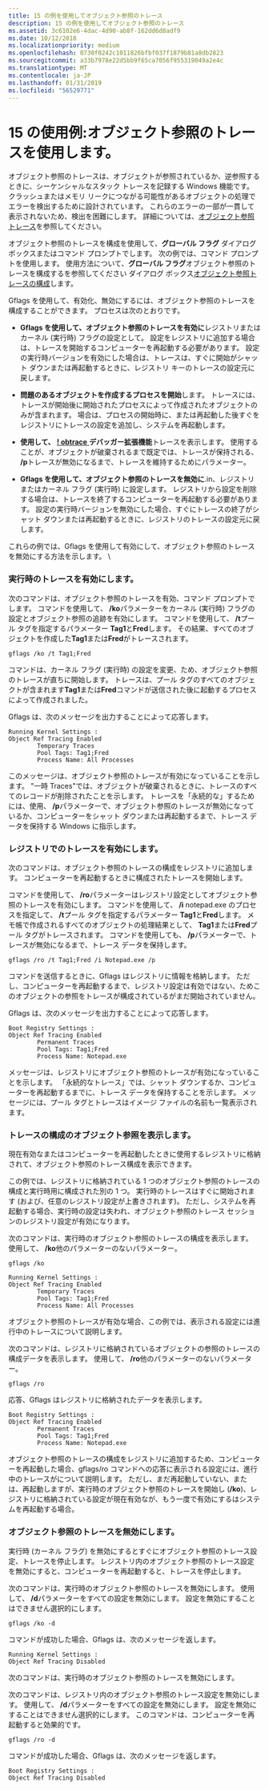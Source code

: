 ```yaml
---
title: 15 の例を使用してオブジェクト参照のトレース
description: 15 の例を使用してオブジェクト参照のトレース
ms.assetid: 3c6102e6-4dac-4d90-ab8f-162dd6d8adf9
ms.date: 10/12/2018
ms.localizationpriority: medium
ms.openlocfilehash: 0730f0242c1011826bfbf037f1879b81a8db2823
ms.sourcegitcommit: a33b7978e22d5bb9f65ca7056f955319049a2e4c
ms.translationtype: MT
ms.contentlocale: ja-JP
ms.lasthandoff: 01/31/2019
ms.locfileid: "56529771"
---
```

# <a name="example-15-using-object-reference-tracing"></a>15 の使用例:オブジェクト参照のトレースを使用します。


オブジェクト参照のトレースは、オブジェクトが参照されているか、逆参照するときに、シーケンシャルなスタック トレースを記録する Windows 機能です。 クラッシュまたはメモリ リークにつながる可能性があるオブジェクトの処理でエラーを検出するために設計されています。 これらのエラーの一部が一貫して表示されないため、検出を困難にします。 詳細については、[オブジェクト参照トレース](object-reference-tracing.md)を参照してください。

オブジェクト参照のトレースを構成を使用して、**グローバル フラグ** ダイアログ ボックスまたはコマンド プロンプトでします。 次の例では、コマンド プロンプトを使用します。 使用方法について、**グローバル フラグ**オブジェクト参照のトレースを構成するを参照してください ダイアログ ボックス[オブジェクト参照トレースの構成](configuring-object-reference-tracing.md)します。

Gflags を使用して、有効化、無効にするには、オブジェクト参照のトレースを構成することができます。 プロセスは次のとおりです。

-   **Gflags を使用して、オブジェクト参照のトレースを有効に**レジストリまたはカーネル (実行時) フラグの設定として。 設定をレジストリに追加する場合は、トレースを開始するコンピューターを再起動する必要があります。 設定の実行時バージョンを有効にした場合は、トレースは、すぐに開始がシャット ダウンまたは再起動するときに、レジストリ キーのトレースの設定元に戻します。

-   **問題のあるオブジェクトを作成するプロセスを開始**します。 トレースには、トレースが開始後に開始されたプロセスによって作成されたオブジェクトのみが含まれます。 場合は、プロセスの開始時に、または再起動した後すぐをレジストリにトレースの設定を追加し、システムを再起動します。

-   **使用して、** [ **! obtrace** ](-obtrace.md) **デバッガー拡張機能**トレースを表示します。 使用することが、オブジェクトが破棄されるまで既定では、トレースが保持される、 **/p**トレースが無効になるまで、トレースを維持するためにパラメーター。

-   **Gflags を使用して、オブジェクト参照のトレースを無効に**.in、レジストリまたはカーネル フラグ (実行時) に設定します。 レジストリから設定を削除する場合は、トレースを終了するコンピューターを再起動する必要があります。 設定の実行時バージョンを無効にした場合、すぐにトレースの終了がシャット ダウンまたは再起動するときに、レジストリのトレースの設定元に戻します。

これらの例では、Gflags を使用して有効にして、オブジェクト参照のトレースを無効にする方法を示します。 \\

### <a name="span-idenableruntimetracingspanspan-idenableruntimetracingspanenable-run-time-tracing"></a><span id="enable_run_time_tracing"></span><span id="ENABLE_RUN_TIME_TRACING"></span>実行時のトレースを有効にします。

次のコマンドは、オブジェクト参照のトレースを有効、コマンド プロンプトでします。 コマンドを使用して、 **/ko**パラメーターをカーネル (実行時) フラグの設定とオブジェクト参照の追跡を有効にします。 コマンドを使用して、 **/t**プール タグを指定するパラメーター **Tag1**と**Fred**します。 その結果、すべてのオブジェクトを作成した**Tag1**または**Fred**がトレースされます。

```console
gflags /ko /t Tag1;Fred
```

コマンドは、カーネル フラグ (実行時) の設定を変更、ため、オブジェクト参照のトレースが直ちに開始します。 トレースは、プール タグのすべてのオブジェクトが含まれます**Tag1**または**Fred**コマンドが送信された後に起動するプロセスによって作成されました。

Gflags は、次のメッセージを出力することによって応答します。

```console
Running Kernel Settings :
Object Ref Tracing Enabled
        Temporary Traces
        Pool Tags: Tag1;Fred
        Process Name: All Processes
```

このメッセージは、オブジェクト参照のトレースが有効になっていることを示します。 "一時 Traces"では、オブジェクトが破棄されるときに、トレースのすべてのレコードが削除されたことを示します。 トレースを「永続的な」するためには、使用、 **/p**パラメーターで、オブジェクト参照のトレースが無効になっているか、コンピューターをシャット ダウンまたは再起動するまで、トレース データを保持する Windows に指示します。

### <a name="span-idenabletracingintheregistryspanspan-idenabletracingintheregistryspanenable-tracing-in-the-registry"></a><span id="enable_tracing_in_the_registry"></span><span id="ENABLE_TRACING_IN_THE_REGISTRY"></span>レジストリでのトレースを有効にします。

次のコマンドは、オブジェクト参照のトレースの構成をレジストリに追加します。 コンピューターを再起動するときに構成されたトレースを開始します。

コマンドを使用して、 **/ro**パラメーターはレジストリ設定としてオブジェクト参照のトレースを有効にします。 コマンドを使用して、 **/i** notepad.exe のプロセスを指定して、 **/t**プール タグを指定するパラメーター **Tag1**と**Fred**します。 メモ帳で作成されるすべてのオブジェクトの処理結果として、 **Tag1**または**Fred**プール タグがトレースされます。 コマンドを使用しても、 **/p**パラメーターで、トレースが無効になるまで、トレース データを保持します。

```console
gflags /ro /t Tag1;Fred /i Notepad.exe /p
```

コマンドを送信するときに、Gflags はレジストリに情報を格納します。 ただし、コンピューターを再起動するまで、レジストリ設定は有効ではない、ためこのオブジェクトの参照をトレースが構成されているがまだ開始されていません。

Gflags は、次のメッセージを出力することによって応答します。

```console
Boot Registry Settings :
Object Ref Tracing Enabled
        Permanent Traces
        Pool Tags: Tag1;Fred
        Process Name: Notepad.exe
```

メッセージは、レジストリにオブジェクト参照のトレースが有効になっていることを示します。 「永続的なトレース」では、シャット ダウンするか、コンピューターを再起動するまでに、トレース データを保持することを示します。 メッセージには、プール タグとトレースはイメージ ファイルの名前も一覧表示されます。

### <a name="span-iddisplaytheobjectreferencetracingconfigurationspanspan-iddisplaytheobjectreferencetracingconfigurationspandisplay-the-object-reference-tracing-configuration"></a><span id="display_the_object_reference_tracing_configuration"></span><span id="DISPLAY_THE_OBJECT_REFERENCE_TRACING_CONFIGURATION"></span>トレースの構成のオブジェクト参照を表示します。

現在有効なまたはコンピューターを再起動したときに使用するレジストリに格納されて、オブジェクト参照のトレース構成を表示できます。

この例では、レジストリに格納されている 1 つのオブジェクト参照のトレースの構成と実行時用に構成された別の 1 つ。 実行時のトレースはすぐに開始されます (および、任意のレジストリ設定が上書きされます)。 ただし、システムを再起動する場合、実行時の設定は失われ、オブジェクト参照のトレース セッションのレジストリ設定が有効になります。

次のコマンドは、実行時のオブジェクト参照のトレースの構成を表示します。 使用して、 **/ko**他のパラメーターのないパラメーター。

```console
gflags /ko
```

```console
Running Kernel Settings :
Object Ref Tracing Enabled
        Temporary Traces
        Pool Tags: Tag1;Fred
        Process Name: All Processes
```

オブジェクト参照のトレースが有効な場合、この例では、表示される設定には進行中のトレースについて説明します。

次のコマンドは、レジストリに格納されているオブジェクトの参照のトレースの構成データを表示します。 使用して、 **/ro**他のパラメーターのないパラメーター。

```console
gflags /ro
```

応答、Gflags はレジストリに格納されたデータを表示します。

```console
Boot Registry Settings :
Object Ref Tracing Enabled
        Permanent Traces
        Pool Tags: Tag1;Fred
        Process Name: Notepad.exe
```

オブジェクト参照のトレースの構成をレジストリに追加するため、コンピューターを再起動した場合、gflags/ro コマンドへの応答に表示される設定には、進行中のトレースがについて説明します。 ただし、まだ再起動していない、または、再起動しますが、実行時のオブジェクト参照のトレースを開始し (**/ko**)、レジストリに格納されている設定が現在有効なが、もう一度で有効にするはシステムを再起動する場合。

### <a name="span-iddisableobjectreferencetracingspanspan-iddisableobjectreferencetracingspandisable-object-reference-tracing"></a><span id="disable_object_reference_tracing"></span><span id="DISABLE_OBJECT_REFERENCE_TRACING"></span>オブジェクト参照のトレースを無効にします。

実行時 (カーネル フラグ) を無効にするとすぐにオブジェクト参照のトレース設定、トレースを停止します。 レジストリ内のオブジェクト参照のトレース設定を無効にすると、コンピューターを再起動すると、トレースを停止します。

次のコマンドは、実行時のオブジェクト参照のトレースを無効にします。 使用して、 **/d**パラメーターをすべての設定を無効にします。 設定を無効にすることはできません選択的にします。

```console
gflags /ko -d
```

コマンドが成功した場合、Gflags は、次のメッセージを返します。

```console
Running Kernel Settings :
Object Ref Tracing Disabled
```

次のコマンドは、実行時のオブジェクト参照のトレースを無効にします。

次のコマンドは、レジストリ内のオブジェクト参照のトレース設定を無効にします。 使用して、 **/d**パラメーターをすべての設定を無効にします。 設定を無効にすることはできません選択的にします。 このコマンドは、コンピューターを再起動すると効果的です。

```console
gflags /ro -d
```

コマンドが成功した場合、Gflags は、次のメッセージを返します。

```console
Boot Registry Settings :
Object Ref Tracing Disabled
```

 

 





